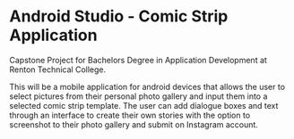 # Android Studio - Comic Strip Application

Capstone Project for Bachelors Degree in Application Development at Renton Technical College. 

This will be a mobile application for android devices that allows the user to select pictures from their personal photo gallery and input them into a selected comic strip template. The user can add dialogue boxes and text through an interface to create their own stories with the option to screenshot to their photo gallery and submit on Instagram account. 
